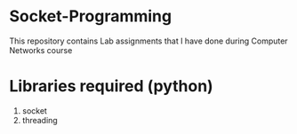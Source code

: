 # Socket-Programming
This repository contains Lab assignments that I have done during Computer Networks course

# Libraries required (python)
1) socket
2) threading
